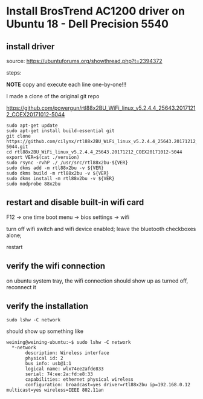 # Install BrosTrend AC1200 driver on Ubuntu 18 - Dell Precision 5540

## install driver

source: <https://ubuntuforums.org/showthread.php?t=2394372>

steps:

**NOTE** copy and execute each line one-by-one!!!

I made a clone of the original git repo

<https://github.com/powergun/rtl88x2BU_WiFi_linux_v5.2.4.4_25643.20171212_COEX20171012-5044>

```shell
sudo apt-get update
sudo apt-get install build-essential git
git clone https://github.com/cilynx/rtl88x2BU_WiFi_linux_v5.2.4.4_25643.20171212_COEX20171012-5044.git
cd rtl88x2BU_WiFi_linux_v5.2.4.4_25643.20171212_COEX20171012-5044
export VER=$(cat ./version)
sudo rsync -rvhP ./ /usr/src/rtl88x2bu-${VER}
sudo dkms add -m rtl88x2bu -v ${VER}
sudo dkms build -m rtl88x2bu -v ${VER}
sudo dkms install -m rtl88x2bu -v ${VER}
sudo modprobe 88x2bu
```

## restart and disable built-in wifi card

F12 -> one time boot menu -> bios settings -> wifi

turn off wifi switch and wifi device enabled; leave the bluetooth checkboxes alone;

restart

## verify the wifi connection

on ubuntu system tray, the wifi connection should show up as turned off, reconnect it

## verify the installation

`sudo lshw -C network`

should show up something like

```text
weining@weining-ubuntu:~$ sudo lshw -C network
  *-network
       description: Wireless interface
       physical id: 2
       bus info: usb@1:1
       logical name: wlx74ee2afde833
       serial: 74:ee:2a:fd:e8:33
       capabilities: ethernet physical wireless
       configuration: broadcast=yes driver=rtl88x2bu ip=192.168.0.12 multicast=yes wireless=IEEE 802.11an
```
